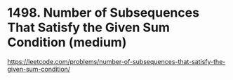 # 1498. Number of Subsequences That Satisfy the Given Sum Condition (medium)

https://leetcode.com/problems/number-of-subsequences-that-satisfy-the-given-sum-condition/
